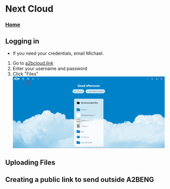 # Next Cloud
### [Home](index.md)

## Logging in
- If you need your credentials, email Michael.
1. Go to [a2bcloud.link](http://a2bcloud.link)
2. Enter your username and password
3. Click "Files"
![](Pasted%20image%2020220615124728.png)

## Uploading Files

## Creating a public link to send outside A2BENG

